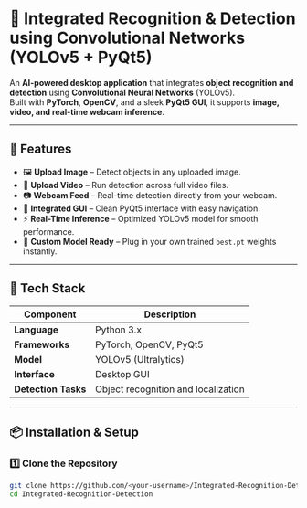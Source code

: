 # 🧠 Integrated Recognition & Detection using Convolutional Networks (YOLOv5 + PyQt5)

An **AI-powered desktop application** that integrates **object recognition and detection** using **Convolutional Neural Networks** (YOLOv5).  
Built with **PyTorch**, **OpenCV**, and a sleek **PyQt5 GUI**, it supports **image, video, and real-time webcam inference**.

---

## 🚀 Features

- 🖼️ **Upload Image** – Detect objects in any uploaded image.  
- 🎥 **Upload Video** – Run detection across full video files.  
- 📷 **Webcam Feed** – Real-time detection directly from your webcam.  
- 🧩 **Integrated GUI** – Clean PyQt5 interface with easy navigation.  
- ⚡ **Real-Time Inference** – Optimized YOLOv5 model for smooth performance.  
- 🧰 **Custom Model Ready** – Plug in your own trained `best.pt` weights instantly.  

---

## 🧪 Tech Stack

| Component | Description |
|------------|-------------|
| **Language** | Python 3.x |
| **Frameworks** | PyTorch, OpenCV, PyQt5 |
| **Model** | YOLOv5 (Ultralytics) |
| **Interface** | Desktop GUI |
| **Detection Tasks** | Object recognition and localization |

---

## 📦 Installation & Setup

### 1️⃣ Clone the Repository
```bash
git clone https://github.com/<your-username>/Integrated-Recognition-Detection.git
cd Integrated-Recognition-Detection
